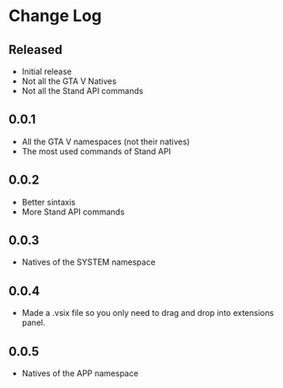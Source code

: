 # Change Log

## Released

- Initial release
- Not all the GTA V Natives
- Not all the Stand API commands

## 0.0.1

- All the GTA V namespaces (not their natives)
- The most used commands of Stand API

## 0.0.2

- Better sintaxis
- More Stand API commands

## 0.0.3

- Natives of the SYSTEM namespace

## 0.0.4

- Made a .vsix file so you only need to drag and drop into extensions panel.

## 0.0.5

- Natives of the APP namespace
